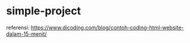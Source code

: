 # simple-project
referensi: https://www.dicoding.com/blog/contoh-coding-html-website-dalam-15-menit/
